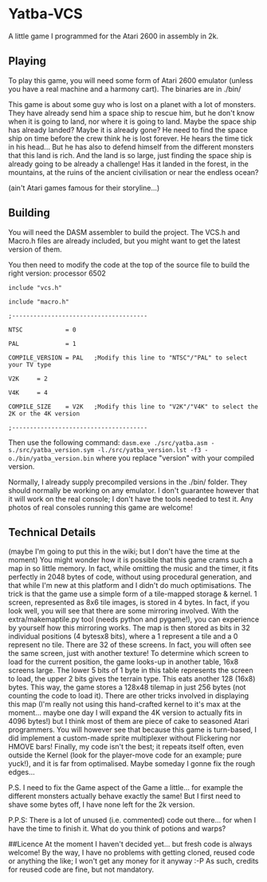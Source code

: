# Yatba-VCS
A little game I programmed for the Atari 2600 in assembly in 2k. 

## Playing
 To play this game, you will need some form of Atari 2600 emulator (unless you have a real machine and a harmony cart). 
The binaries are in ./bin/

 This game is about some guy who is lost on a planet with a lot of monsters. They have already send him a space ship to rescue him, but he don't know when it is going to land, nor where it is going to land. Maybe the space ship has already landed? Maybe it is already gone?
 He need to find the space ship on time before the crew think he is lost forever. He hears the time tick in his head...
 But he has also to defend himself from the different monsters that this land is rich. And the land is so large, just finding the space ship is already going to be already a challenge! Has it landed in the forest, in the mountains, at the ruins of the ancient civilisation or near the endless ocean?

(ain't Atari games  famous for their storyline...) 

## Building
 You will need the DASM assembler to build the project. The VCS.h and Macro.h files are already included, but you might want to get the latest version of them. 

 You then need to modify the code at the top of the source file to build the right version:
    processor 6502

    include "vcs.h"

    include "macro.h"

    ;--------------------------------------

    NTSC            = 0

    PAL             = 1

    COMPILE_VERSION = PAL   ;Modify this line to "NTSC"/"PAL" to select your TV type

    V2K		= 2

    V4K		= 4

    COMPILE_SIZE    = V2K   ;Modify this line to "V2K"/"V4K" to select the 2K or the 4K version

    ;--------------------------------------

Then use the following command:
    `dasm.exe ./src/yatba.asm -s./src/yatba_version.sym -l./src/yatba_version.lst -f3 -o./bin/yatba_version.bin`
where you replace "version" with your compiled version.

 Normally, I already supply precompiled versions in the ./bin/ folder. They should normally be working on any emulator. I don't guarantee however that it will work on the real console; I don't have the tools needed to test it. Any photos of real consoles running this game are welcome!

## Technical Details
(maybe I'm going to put this in the wiki; but I don't have the time at the moment)
 You might wonder how it is possible that this game crams such a map in so little memory. In fact, while omitting the music and the timer, it fits perfectly in 2048 bytes of code, without using procedural generation, and that while I'm new at this platform and I didn't do much optimisations.
 The trick is that the game use a simple form of a tile-mapped storage & kernel.
 1 screen, represented as 8x6 tile images, is stored in 4 bytes. In fact, if you look well, you will see that there are some mirroring involved. With the extra/makemaptile.py tool (needs python and pygame!), you can experience by yourself how this mirroring works. The map is then stored as bits in 32 individual positions (4 bytesx8 bits), where a 1 represent a tile and a 0 represent no tile.
 There are 32 of these screens. In fact, you will often see the same screen, just with another texture!
 To determine which screen to load for the current position, the game looks-up in another table, 16x8 screens large. The lower 5 bits of 1 byte in this table represents the screen to load, the upper 2 bits gives the terrain type. This eats another 128 (16x8) bytes.
 This way, the game stores a 128x48 tilemap in just 256 bytes (not counting the code to load it). 
 There are other tricks involved in displaying this map (I'm really not using this hand-crafted kernel to it's max at the moment... maybe one day I will expand the 4K version to actually fits in 4096 bytes!) but I think most of them are piece of cake to seasoned Atari programmers. You will however see that because this game is turn-based, I did implement a custom-made sprite multiplexer without Flickering nor HMOVE bars!
 Finally, my code isn't the best; it repeats itself often, even outside the Kernel (look for the player-move code for an example; pure yuck!), and it is far from optimalised. Maybe someday I gonne fix the rough edges...

 P.S. I need to fix the Game aspect of the Game a little... for example the different monsters actually behave exactly the same! But I first need to shave some bytes off, I have none left for the 2k version.

 P.P.S: There is a lot of unused (i.e. commented) code out there... for when I have the time to finish it. What do you think of potions and warps?


##Licence
 At the moment I haven't decided yet... but fresh code is always welcome! By the way, I have no problems with getting cloned, reused code or anything the like; I won't get any money for it anyway :-P 
 As such, credits for reused code are fine, but not mandatory.

